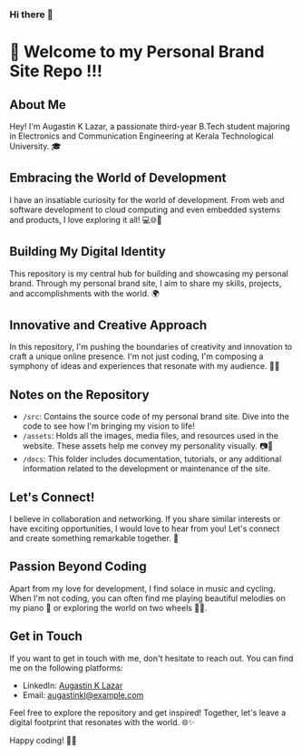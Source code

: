 ### Hi there 👋

# 👋 Welcome to my Personal Brand Site Repo !!!

## About Me
Hey! I'm Augastin K Lazar, a passionate third-year B.Tech student majoring in Electronics and Communication Engineering at Kerala Technological University. 🎓

## Embracing the World of Development
I have an insatiable curiosity for the world of development. From web and software development to cloud computing and even embedded systems and products, I love exploring it all! 💻🌐🚀

## Building My Digital Identity
This repository is my central hub for building and showcasing my personal brand. Through my personal brand site, I aim to share my skills, projects, and accomplishments with the world. 🌍

## Innovative and Creative Approach
In this repository, I'm pushing the boundaries of creativity and innovation to craft a unique online presence. I'm not just coding, I'm composing a symphony of ideas and experiences that resonate with my audience. 🎵🌟

## Notes on the Repository
- `/src`: Contains the source code of my personal brand site. Dive into the code to see how I'm bringing my vision to life!
- `/assets`: Holds all the images, media files, and resources used in the website. These assets help me convey my personality visually. 📷🎨
- `/docs`: This folder includes documentation, tutorials, or any additional information related to the development or maintenance of the site.

## Let's Connect!
I believe in collaboration and networking. If you share similar interests or have exciting opportunities, I would love to hear from you! Let's connect and create something remarkable together. 🤝

## Passion Beyond Coding
Apart from my love for development, I find solace in music and cycling. When I'm not coding, you can often find me playing beautiful melodies on my piano 🎹 or exploring the world on two wheels 🚴‍♂️.

## Get in Touch
If you want to get in touch with me, don't hesitate to reach out. You can find me on the following platforms:

- LinkedIn: [Augastin K Lazar](https://www.linkedin.com/in/augastin-kl/)
- Email: [augastinkl@example.com](mailto:augastinkl@example.com)

Feel free to explore the repository and get inspired! Together, let's leave a digital footprint that resonates with the world. 🌐✨

Happy coding! 🚀🔥

